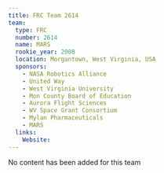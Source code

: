 ```yaml
---
title: FRC Team 2614
team:
  type: FRC
  number: 2614
  name: MARS
  rookie_year: 2008
  location: Morgantown, West Virginia, USA
  sponsors:
    - NASA Robotics Alliance
    - United Way
    - West Virginia University
    - Mon County Board of Education
    - Aurora Flight Sciences
    - WV Space Grant Consortium
    - Mylan Pharmaceuticals
    - MARS
  links:
    Website: 
---
```

No content has been added for this team